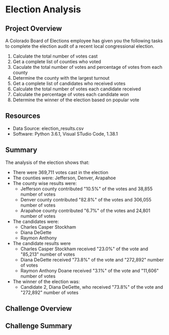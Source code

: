 # Election Analysis

## Project Overview
A Colorado Board of Elections employee has given you the following tasks to complete the election audit of a recent local congressional election.

1. Calculate the total number of votes cast
2. Get a complete list of counties who voted
3. Caculate the total number of votes and percentage of votes from each county
4. Determine the county with the largest turnout
5. Get a complete list of candidates who received votes
6. Calculate the total number of votes each candidate received
7. Calculate the percentage of votes each candidate won
8. Determine the winner of the election based on popular vote

## Resources
- Data Source: election_results.csv
- Software: Python 3.6.1, Visual STudio Code, 1.38.1

## Summary
The analysis of the election shows that:
- There were 369,711 votes cast in the election
- The counties were: Jefferson, Denver, Arapahoe
- The county wise results were:
	- Jefferson county contributed "10.5%" of the votes and 38,855 number of votes
	- Denver county contributed "82.8%" of the votes and 306,055 number of votes
	- Arapahoe county contributed "6.7%" of the votes and 24,801 number of votes
- The candidates were:
	- Charles Casper Stockham
	- Diana DeGette
	- Raymon Anthony 
- The candidate results were
	- Charles Casper Stockham received "23.0%" of the vote and "85,213" number of votes
	- Diana DeGette received "73.8%" of the vote and "272,892" number of votes
	- Raymon Anthony Doane received "3.1%" of the vote and "11,606" number of votes
- The winner of the election was:
	- Candidate 2, Diana DeGette, who received "73.8%" of the vote and "272,892" number of votes


## Challenge Overview

## Challenge Summary

